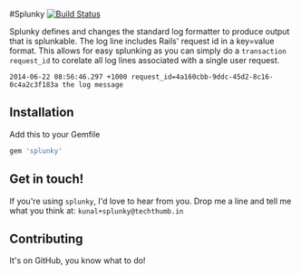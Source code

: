 #Splunky [![Build Status](https://travis-ci.org/techthumb/splunky.svg)](https://travis-ci.org/techthumb/splunky)

Splunky defines and changes the standard log formatter to produce output that is splunkable.
The log line includes Rails' request id in a key=value format.
This allows for easy splunking as you can simply do a ```transaction request_id``` to corelate all log lines associated with a single user request.


```
2014-06-22 08:56:46.297 +1000 request_id=4a160cbb-9ddc-45d2-8c16-0c4a2c3f183a the log message
```

## Installation
Add this to your Gemfile
```ruby
gem 'splunky'
```

## Get in touch!
If you're using ```splunky```, I'd love to hear from you. Drop me a line and tell me what you think at: ```kunal+splunky@techthumb.in```

## Contributing
It's on GitHub, you know what to do!
